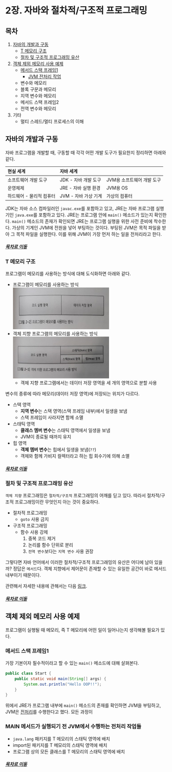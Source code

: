 2장. 자바와 절차적/구조적 프로그래밍
=====
## 목차
1. [자바의 개발과 구동](#자바의-개발과-구동)
	* [T 메모리 구조](#T-메모리-구조)
	* [절차 및 구조적 프로그래밍 유산](#절차-및-구조적-프로그래밍-유산)
2. [객체 제외 메모리 사용 예제](#객체-제외-메모리-사용-예제)
	* [메서드 스택 프레임1](#메서드-스택-프레임1)
		* [JVM 전처리 작업](#MAIN-메서드가-실행되기-전-JVM에서-수행하는-전처리-작업들)
	* 변수와 메모리
	* 블록 구문과 메모리
	* 지역 변수와 메모리
	* 메서드 스택 프레임2
	* 전역 변수와 메모리
3. 기타
	* 멀티 스레드/멀티 프로세스의 이해

## 자바의 개발과 구동
자바 프로그램을 개발할 때, 구동할 때 각각 어떤 개발 도구가 필요한지 정리하면 아래와 같다.

| 현실 세계 | 자바 세계 | |
| :- | :-- | :-- |
| 소프트웨어 개발 도구 | JDK - 자바 개발 도구 | JVM용 소프트웨어 개발 도구 |
| 운영체제 | JRE - 자바 실행 환경 | JVM용 OS |
| 하드웨어 - 물리적 컴퓨터 | JVM - 자바 가상 기계 | 가상의 컴퓨터 |

JDK는 자바 소스 컴파일러인 `javac.exe`를 포함하고 있고, JRE는 자바 프로그램 실행기인 `java.exe`를 포함하고 있다. JRE는 프로그램 안에 `main()` 메소드가 있는지 확인한다. `main()` 메소드의 존재가 확인되면 JRE는 프로그램 실행을 위한 사전 준비에 착수한다. 가상의 기계인 JVM에 전원을 넣어 부팅하는 것이다. 부팅된 JVM은 목적 파일을 받아 그 목적 파일을 실행한다. 이를 위해 JVM이 가장 먼저 하는 일을 전처리라고 한다.

##### [목차로 이동](#목차)

### T 메모리 구조

프로그램이 메모리를 사용하는 방식에 대해 도식화하면 아래와 같다.

* 프로그램이 메모리를 사용하는 방식  
	<img src="./img/program_memory_1.jpg" width="300" height="130"></br>
* 객체 지향 프로그램의 메모리를 사용하는 방식  
	<img src="./img/program_memory_2.jpg" width="300" height="130"></br>
	* 객체 지향 프로그램에서는 데이터 저장 영역을 세 개의 영역으로 분할 사용

변수의 종류에 따라 메모리(데이터 저장 영역)에 저장되는 위치가 다르다.

* 스택 영역
	* **지역 변수**는 스택 영역(스택 프레임 내부)에서 일생을 보냄
	* 스택 프레임이 사라지면 함께 소멸
* 스태틱 영역
	* **클래스 멤버 변수**는 스태틱 영역에서 일생을 보냄
	* JVM이 종료될 때까지 유지
* 힙 영역
	* **객체 멤버 변수**는 힙에서 일생을 보냄(`??`)
	* 객체와 함께 가비지 컬렉터라고 하는 힙 회수기에 의해 소멸
	
##### [목차로 이동](#목차)

### 절차 및 구조적 프로그래밍 유산
`객체 지향` 프로그래밍은 `절차적/구조적` 프로그래밍의 어깨를 딛고 있다. 따라서 절차적/구조적 프로그래밍이란 무엇인지 아는 것이 중요하다.

* 절차적 프로그래밍
	* `goto` 사용 금지
* 구조적 프로그래밍
	* 함수 사용 강제
		1. 중복 코드 제거
		2. 논리를 함수 단위로 분리
		3. `전역 변수`보다는 `지역 변수` 사용 권장

그렇다면 자바 언어에서 이러한 절차적/구조적 프로그래밍의 유산은 어디에 남아 있을까? 정답은 `메서드`다. 객체 지향에서 제어문이 존재할 수 있는 유일한 공간이 바로 메서드 내부이기 때문이다.
		
관련해서 자세한 내용에 관해서는 다음 [링크](https://github.com/nara1030/ThisIsJava/blob/master/docs/etc/programming_paradigm.md).

##### [목차로 이동](#목차)

## 객체 제외 메모리 사용 예제
프로그램이 실행될 때 메모리, 즉 T 메모리에 어떤 일이 일어나는지 생각해볼 필요가 있다.

### 메서드 스택 프레임1
가장 기본이자 필수적이라고 할 수 있는 `main()` 메소드에 대해 살펴본다.

```java
public class Start {
	public static void main(String[] args) {
		System.out.println("Hello OOP!!");
	}
}
```

위에서 JRE가 프로그램 내부에 `main()` 메소드의 존재를 확인하면 JVM을 부팅하고, JVM은 [전처리](#MAIN-메서드가-실행되기-전-JVM에서-수행하는-전처리-작업들)를 수행한다고 했다. 모든 과정이

### MAIN 메서드가 실행되기 전 JVM에서 수행하는 전처리 작업들
* `java.lang` 패키지를 T 메모리의 스태틱 영역에 배치
* import된 패키지를 T 메모리의 스태틱 영역에 배치
* 프로그램 상의 모든 클래스를 T 메모리의 스태틱 영역에 배치
	
##### [목차로 이동](#목차)
